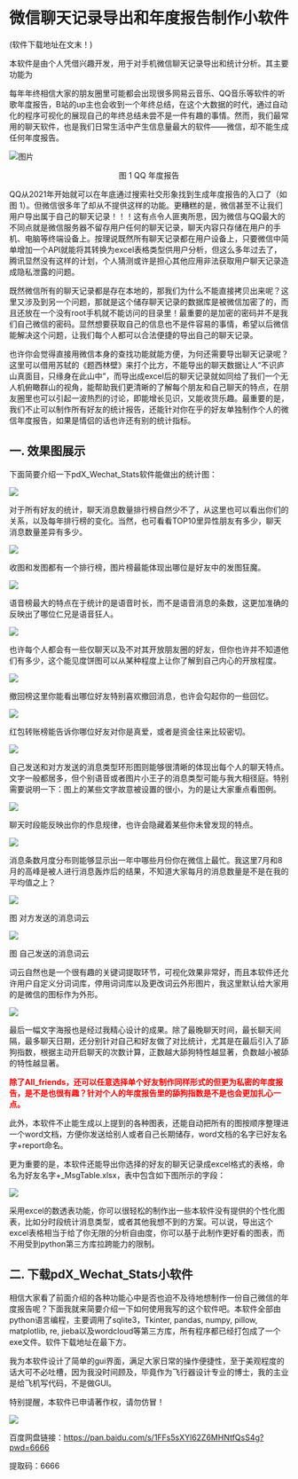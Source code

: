 # 微信聊天记录导出和年度报告制作小软件

(软件下载地址在文末！)

本软件是由个人凭借兴趣开发，用于对手机微信聊天记录导出和统计分析。其主要功能为

每年年终相信大家的朋友圈里可能都会出现很多网易云音乐、QQ音乐等软件的听歌年度报告，B站的up主也会收到一个年终总结，在这个大数据的时代，通过自动化的程序可视化的展现自己的年终总结未尝不是一件有趣的事情。然而，我们最常用的聊天软件，也是我们日常生活中产生信息量最大的软件——微信，却不能生成任何年度报告。

![图片](media/1850f01b21bfc303db433d6c42a846a7.png)

<center>图 1 QQ 年度报告</center>

QQ从2021年开始就可以在年底通过搜索社交形象找到生成年度报告的入口了（如图 1）。但微信很多年了却从不提供这样的功能。更糟糕的是，微信甚至不让我们用户导出属于自己的聊天记录！！！这有点令人匪夷所思，因为微信与QQ最大的不同点就是微信服务器不留存用户任何的聊天记录，聊天内容只存储在用户的手机、电脑等终端设备上。按理说既然所有聊天记录都在用户设备上，只要微信中简单增加一个API就能将其转换为excel表格类型供用户分析，但这么多年过去了，腾讯显然没有这样的计划，个人猜测或许是担心其他应用非法获取用户聊天记录造成隐私泄露的问题。

既然微信所有的聊天记录都是存在本地的，那我们为什么不能直接拷贝出来呢？这里又涉及到另一个问题，那就是这个储存聊天记录的数据库是被微信加密了的，而且还放在一个没有root手机就不能访问的目录里！最重要的是加密的密码并不是我们自己微信的密码。显然想要获取自己的信息也不是件容易的事情，希望以后微信能解决这个问题，让我们每个人都可以合法便捷的导出自己的聊天记录。

也许你会觉得直接用微信本身的查找功能就能方便，为何还需要导出聊天记录呢？这里可以借用苏轼的《题西林壁》来打个比方，不能导出的聊天数据让人“不识庐山真面目，只缘身在此山中”，而导出成excel后的聊天记录就如同给了我们一个无人机俯瞰群山的视角，能帮助我们更清晰的了解每个朋友和自己聊天的特点，在朋友圈里也可以引起一波热烈的讨论，即能增长见识，又能收货乐趣。最重要的是，我们不止可以制作所有好友的统计报告，还能针对你在乎的好友单独制作个人的微信年度报告，如果是情侣的话也许还有别的统计指标。

## 一. 效果图展示

下面简要介绍一下pdX_Wechat_Stats软件能做出的统计图：

![](media/7bad9821ebb16d65dbfebd5d3a47462a.png)

对于所有好友的统计，聊天消息数量排行榜自然少不了，从这里也可以看出你们的关系，以及每年排行榜的变化。当然，也可看看TOP10里异性朋友有多少，聊天消息数量差异有多少。

![](media/1ad0591e147749eab7d11164c057d534.png)

收图和发图都有一个排行榜，图片榜最能体现出哪位是好友中的发图狂魔。

![](media/f90185398de5fc9b734f78ddf3d90fd8.png)

语音榜最大的特点在于统计的是语音时长，而不是语音消息的条数，这更加准确的反映出了哪位仁兄是语音狂人。

![](media/e656786e7c98bcbca5e71a78c32d31b5.png)

也许每个人都会有一些仅聊天以及不对其开放朋友圈的好友，但你也许并不知道他们有多少，这个能见度饼图可以从某种程度上让你了解到自己内心的开放程度。

![](media/fb39a73c000da64855f37c6d00b130d2.png)

撤回榜这里你能看出哪位好友特别喜欢撤回消息，也许会勾起你的一些回忆。

![](media/9ddae83c63d54c1c6cf209bc43f4be84.png)

红包转账榜能告诉你哪位好友对你是真爱，或者是资金往来比较密切。

![](media/7f1c90da1f7641c3987adbc69e9fa936.png)

自己发送和对方发送的消息类型环形图则能够很清晰的体现出每个人的聊天特点。文字一般都居多，但个别语音或者图片小王子的消息类型可能与我大相径庭。特别需要说明一下：图上的某些文字故意被设置的很小，为的是让大家重点看图例。

![](media/f33aad17e51139c6025e01d2932d986b.png)

聊天时段能反映出你的作息规律，也许会隐藏着某些你未曾发现的特点。

![](media/20507e5af2e5264edc6776c55f2d004f.png)

消息条数月度分布则能够显示出一年中哪些月份你在微信上最忙。我这里7月和8月的高峰是被人进行消息轰炸后的结果，不知道大家每月的消息数量是不是在我的平均值之上？

![](media/326cd405ae0a72ada5e7ad215a303daa.png)

图 对方发送的消息词云

![](media/d93ff92e613d6ea1093d272cbbe39ba8.png)

图 自己发送的消息词云

词云自然也是一个很有趣的关键词提取环节，可视化效果非常好，而且本软件还允许用户自定义分词词库，停用词词库以及更改词云外形图片，我这里默认给大家用的是微信的图标作为外形。

![](media/da27f32f42c6d50e84712f4d0b0bd565.png)

最后一幅文字海报也是经过我精心设计的成果。除了最晚聊天时间，最长聊天间隔，最多聊天日期，还分别针对自己和好友做了对比统计，尤其是在最后引入了舔狗指数，根据主动开启聊天的次数计算，正数越大舔狗特性越显著，负数越小被舔的特性越显著。

**<font color='red'> 除了All_friends，还可以任意选择单个好友制作同样形式的但更为私密的年度报告，是不是也很有趣？针对个人的年度报告里的舔狗指数是不是也会更加扎心一点。</font>**

此外，本软件不止能生成以上提到的各种图表，还能自动把所有的图按顺序整理进一个word文档，方便你发送给别人或者自己长期储存，word文档的名字已好友名字+report命名。

更为重要的是，本软件还能导出你选择的好友的聊天记录成excel格式的表格，命名为好友名字+_MsgTable.xlsx，表中包含如下图所示的字段：

![](media/b444221d748b19d8962f31192c8f3ac7.png)

采用excel的数透表功能，你可以很轻松的制作出一些本软件没有提供的个性化图表，比如分时段统计消息类型，或者其他我想不到的方案。可以说，导出这个excel表格相当于给了你无限的分析自由度，你可以基于此制作更好看的图表，而不用受到python第三方库拉跨能力的限制。

## 二. 下载pdX_Wechat_Stats小软件

相信大家看了前面介绍的各种功能心中是否也迫不及待地想制作一份自己微信的年度报告呢？下面我就来简要介绍一下如何使用我写的这个软件吧。本软件全部由python语言编程，主要调用了sqlite3，Tkinter, pandas, numpy, pillow, matplotlib, re, jieba以及wordcloud等第三方库，所有程序都已经打包成了一个exe文件。软件下载地址在最下方。

我为本软件设计了简单的gui界面，满足大家日常的操作便捷性，至于美观程度的话大可不必吐槽，因为我没时间顾及，毕竟作为飞行器设计专业的博士，我的主业是给飞机写代码，不是做GUI。

特别提醒，本软件已申请著作权，请勿仿冒！

![](media/9c24f146629df353a1b7ad7bff4d3e29.jpeg)

百度网盘链接：https://pan.baidu.com/s/1FFs5sXYl62Z6MHNtfQsS4g?pwd=6666

提取码：6666
